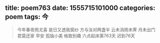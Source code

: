 title: poem763
date: 1555715101000
categories: poem
tags: 今
---
> 今年春夜雨尤喜
是日又透我窗纱
方与汝对两盏半
云未消雨未霁
月未出门
君莫还家
早安
孤独小美
格致别趣
六点起床第763天 迟到76天